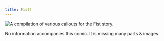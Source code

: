 ```yaml
---
title: Fist!
---
```


![A compilation of various callouts for the Fist story.](images/fist/fist.jpg)

No information accompanies this comic. It is missing many parts & images.
